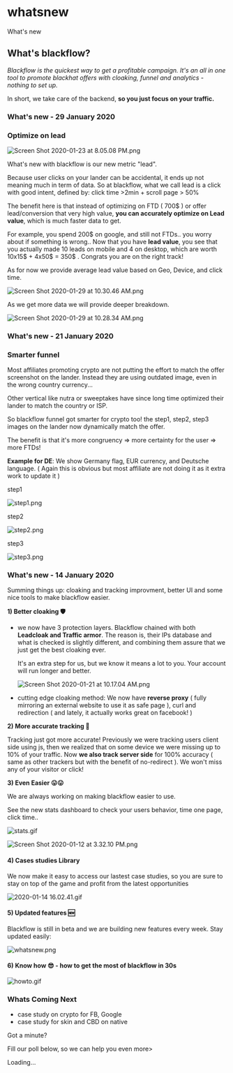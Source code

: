 # whatsnew

What's new

## What's blackflow?

_Blackflow is the quickest way to get a profitable campaign. It's an all in one tool to promote blackhat offers with cloaking, funnel and analytics - nothing to set up._

In short, we take care of the backend, **so you just focus on your traffic.**

### What's new - 29 January 2020

### Optimize on lead

![Screen Shot 2020-01-23 at 8.05.08 PM.png](https://raw.githubusercontent.com/blackhatflow/storage/master/2020/01/29-10-30-13-Screen%20Shot%202020-01-23%20at%208.05.08%20PM.png)

What's new with blackflow is our new metric "lead".

Because user clicks on your lander can be accidental, it ends up not meaning much in term of data. So at blackflow, what we call lead is a click with good intent, defined by: click time &gt;2min + scroll page &gt; 50%

The benefit here is that instead of optimizing on FTD \( 700$ \) or offer lead/conversion that very high value, **you can accurately optimize on Lead value**, which is much faster data to get.

For example, you spend 200$ on google, and still not FTDs.. you worry about if something is wrong.. Now that you have **lead value**, you see that you actually made 10 leads on mobile and 4 on desktop, which are worth 10x15$ + 4x50$ = 350$ . Congrats you are on the right track!

As for now we provide average lead value based on Geo, Device, and click time.

![Screen Shot 2020-01-29 at 10.30.46 AM.png](https://raw.githubusercontent.com/blackhatflow/storage/master/2020/01/29-10-30-58-Screen%20Shot%202020-01-29%20at%2010.30.46%20AM.png)

As we get more data we will provide deeper breakdown.

![Screen Shot 2020-01-29 at 10.28.34 AM.png](https://raw.githubusercontent.com/blackhatflow/storage/master/2020/01/29-10-29-10-Screen%20Shot%202020-01-29%20at%2010.28.34%20AM.png)

### What's new - 21 January 2020

### Smarter funnel

Most affiliates promoting crypto are not putting the effort to match the offer screenshot on the lander. Instead they are using outdated image, even in the wrong country currency...

Other vertical like nutra or sweeptakes have since long time optimized their lander to match the country or ISP.

So blackflow funnel got smarter for crypto too! the step1, step2, step3 images on the lander now dynamically match the offer.

The benefit is that it's more congruency =&gt; more certainty for the user =&gt; more FTDs!

**Example for DE**: We show Germany flag, EUR currency, and Deutsche language. \( Again this is obvious but most affiliate are not doing it as it extra work to update it \)

step1

![step1.png](https://raw.githubusercontent.com/blackhatflow/storage/master/2020/01/18-18-50-38-step1.png)

step2

![step2.png](https://raw.githubusercontent.com/blackhatflow/storage/master/2020/01/18-18-50-43-step2.png)

step3

![step3.png](https://raw.githubusercontent.com/blackhatflow/storage/master/2020/01/18-18-50-47-step3.png)

### What's new - 14 January 2020

Summing things up: cloaking and tracking improvment, better UI and some nice tools to make blackflow easier.

**1\) Better cloaking 🛡**

* we now have 3 protection layers. Blackflow chained with both **Leadcloak and Traffic armor**. The reason is, their IPs database and what is checked is slightly different, and combining them assure that we just get the best cloaking ever.

  It's an extra step for us, but we know it means a lot to you. Your account will run longer and better.

  ![Screen Shot 2020-01-21 at 10.17.04 AM.png](https://raw.githubusercontent.com/blackhatflow/storage/master/2020/01/21-10-17-40-Screen%20Shot%202020-01-21%20at%2010.17.04%20AM.png)

* cutting edge cloaking method: We now have **reverse proxy** \( fully mirroring an external website to use it as safe page \), curl and redirection \( and lately, it actually works great on facebook! \)

**2\) More accurate tracking 🔗**

Tracking just got more accurate! Previously we were tracking users client side using js, then we realized that on some device we were missing up to 10% of your traffic. Now **we also track server side** for 100% accuracy \( same as other trackers but with the benefit of no-redirect \). We won't miss any of your visitor or click!

**3\) Even Easier 😛😛**

We are always working on making blackflow easier to use.

See the new stats dashboard to check your users behavior, time one page, click time..

![stats.gif](https://github.com/blackhatflow/doc/tree/b84c48b153c454452d1bc477f5100a3805f48beb/docs/whatsnew/stats.gif)

![Screen Shot 2020-01-12 at 3.32.10 PM.png](https://github.com/blackhatflow/doc/tree/b84c48b153c454452d1bc477f5100a3805f48beb/docs/whatsnew/Screen%20Shot%202020-01-12%20at%203.32.10%20PM.png)

#### 4\) Cases studies Library

We now make it easy to access our lastest case studies, so you are sure to stay on top of the game and profit from the latest opportunities

![2020-01-14 16.02.41.gif](https://github.com/blackhatflow/doc/tree/b84c48b153c454452d1bc477f5100a3805f48beb/docs/whatsnew/2020-01-14%2016.02.41.gif)

#### 5\) Updated features 🆕

Blackflow is still in beta and we are building new features every week. Stay updated easily:

![whatsnew.png](https://github.com/blackhatflow/doc/tree/b84c48b153c454452d1bc477f5100a3805f48beb/docs/whatsnew/whatsnew.png)

#### 6\) Know how 😎 - how to get the most of blackflow in 30s

![howto.gif](https://github.com/blackhatflow/doc/tree/b84c48b153c454452d1bc477f5100a3805f48beb/docs/whatsnew/howto.gif)

### Whats Coming Next

* case study on crypto for FB, Google
* case study for skin and CBD on native

Got a minute?

Fill our poll below, so we can help you even more&gt;

Loading…

